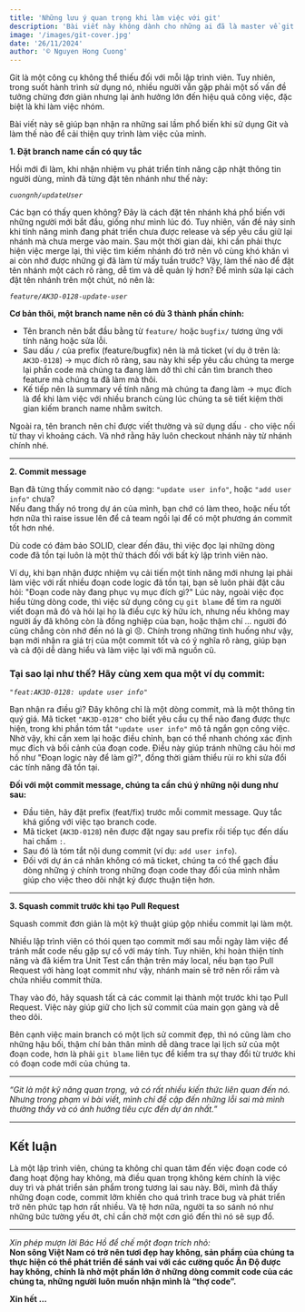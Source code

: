 ```yaml
---
title: 'Những lưu ý quan trọng khi làm việc với git'
description: 'Bài viết này không dành cho những ai đã là master về git và git flow.'
image: '/images/git-cover.jpg'
date: '26/11/2024'
author: '© Nguyen Hong Cuong'
---
```


Git là một công cụ không thể thiếu đối với mỗi lập trình viên. Tuy nhiên, trong suốt hành trình sử dụng nó, nhiều người vẫn gặp phải một số vấn đề tưởng chừng đơn giản nhưng lại ảnh hưởng lớn đến hiệu quả công việc, đặc biệt là khi làm việc nhóm. 

Bài viết này sẽ giúp bạn nhận ra những sai lầm phổ biến khi sử dụng Git và làm thế nào để cải thiện quy trình làm việc của mình.

<strong> 1. Đặt branch name cần có quy tắc </strong> 

Hồi mới đi làm, khi nhận nhiệm vụ phát triển tính năng cập nhật thông tin người dùng, mình đã từng đặt tên nhánh như thế này:

*`cuongnh/updateUser`*

Các bạn có thấy quen không? Đây là cách đặt tên nhánh khá phổ biến với những người mới bắt đầu, giống như mình lúc đó. Tuy nhiên, vấn đề nảy sinh khi tính năng mình đang phát triển chưa được release và sếp yêu cầu giữ lại nhánh mà chưa merge vào main. Sau một thời gian dài, khi cần phải thực hiện việc merge lại, thì việc tìm kiếm nhánh đó trở nên vô cùng khó khăn vì ai còn nhớ được những gì đã làm từ mấy tuần trước? Vậy, làm thế nào để đặt tên nhánh một cách rõ ràng, dễ tìm và dễ quản lý hơn? Để mình sửa lại cách đặt tên nhánh trên một chút, nó nên là:

*`feature/AK3D-0128-update-user`*

**Cơ bản thôi, một branch name nên có đủ 3 thành phần chính:**
- Tên branch nên bắt đầu bằng từ `feature/` hoặc `bugfix/` tương ứng với tính năng hoặc sửa lỗi.
- Sau dấu `/` của prefix (feature/bugfix) nên là mã ticket (ví dụ ở trên là: `AK3D-0128`) -> mục đích rõ ràng, sau này khi sếp yêu cầu chúng ta merge lại phần code mà chúng ta đang làm dở thì chỉ cần tìm branch theo feature mà chúng ta đã làm mà thôi.
- Kế tiếp nên là summary về tính năng mà chúng ta đang làm -> mục đích là để khi làm việc với nhiều branch cùng lúc chúng ta sẽ tiết kiệm thời gian kiếm branch name nhằm switch.

Ngoài ra, tên branch nên chỉ được viết thường và sử dụng dấu `-` cho việc nối từ thay vì khoảng cách. Và nhớ rằng hãy luôn checkout nhánh này từ nhánh chính nhé.

---

<strong>2. Commit message</strong> 

Bạn đã từng thấy commit nào có dạng: `"update user info"`, hoặc `"add user info"` chưa?  
Nếu đang thấy nó trong dự án của mình, bạn chớ có làm theo, hoặc nếu tốt hơn nữa thì raise issue lên để cả team ngồi lại để có một phương án commit tốt hơn nhé.

Dù code có đảm bảo SOLID, clear đến đâu, thì việc đọc lại những dòng code đã tồn tại luôn là một thử thách đối với bất kỳ lập trình viên nào.

Ví dụ, khi bạn nhận được nhiệm vụ cải tiến một tính năng mới nhưng lại phải làm việc với rất nhiều đoạn code logic đã tồn tại, bạn sẽ luôn phải đặt câu hỏi: "Đoạn code này đang phục vụ mục đích gì?" Lúc này, ngoài việc đọc hiểu từng dòng code, thì việc sử dụng công cụ `git blame` để tìm ra người viết đoạn mã đó và hỏi lại họ là điều cực kỳ hữu ích, nhưng nếu không may người ấy đã không còn là đồng nghiệp của bạn, hoặc thậm chí … người đó cũng chẳng còn nhớ đến nó là gì 😣. Chính trong những tình huống như vậy, bạn mới nhận ra giá trị của một commit tốt và có ý nghĩa rõ ràng, giúp bạn và cả đội dễ dàng hiểu và làm việc lại với mã nguồn cũ.

### Tại sao lại như thế? Hãy cùng xem qua một ví dụ commit:
*`"feat:AK3D-0128: update user info"`*

Bạn nhận ra điều gì? Đây không chỉ là một dòng commit, mà là một thông tin quý giá. Mã ticket `"AK3D-0128"` cho biết yêu cầu cụ thể nào đang được thực hiện, trong khi phần tóm tắt `"update user info"` mô tả ngắn gọn công việc. Nhờ vậy, khi cần xem lại hoặc điều chỉnh, bạn có thể nhanh chóng xác định mục đích và bối cảnh của đoạn code. Điều này giúp tránh những câu hỏi mơ hồ như "Đoạn logic này để làm gì?", đồng thời giảm thiểu rủi ro khi sửa đổi các tính năng đã tồn tại.

**Đối với một commit message, chúng ta cần chú ý những nội dung như sau:**
- Đầu tiên, hãy đặt prefix (feat/fix) trước mỗi commit message. Quy tắc khá giống với việc tạo branch code.
- Mã ticket (`AK3D-0128`) nên được đặt ngay sau prefix rồi tiếp tục đến dấu hai chấm `:`.
- Sau đó là tóm tắt nội dung commit (ví dụ: `add user info`).
- Đối với dự án cá nhân không có mã ticket, chúng ta có thể gạch đầu dòng những ý chính trong những đoạn code thay đổi của mình nhằm giúp cho việc theo dõi nhật ký được thuận tiện hơn.

---

<strong>3. Squash commit trước khi tạo Pull Request</strong>

Squash commit đơn giản là một kỹ thuật giúp gộp nhiều commit lại làm một.

Nhiều lập trình viên có thói quen tạo commit mới sau mỗi ngày làm việc để tránh mất code nếu gặp sự cố với máy tính. Tuy nhiên, khi hoàn thiện tính năng và đã kiểm tra Unit Test cẩn thận trên máy local, nếu bạn tạo Pull Request với hàng loạt commit như vậy, nhánh main sẽ trở nên rối rắm và chứa nhiều commit thừa.

Thay vào đó, hãy squash tất cả các commit lại thành một trước khi tạo Pull Request. Việc này giúp giữ cho lịch sử commit của main gọn gàng và dễ theo dõi.

Bên cạnh việc main branch có một lịch sử commit đẹp, thì nó cũng làm cho những hậu bối, thậm chí bản thân mình dễ dàng trace lại lịch sử của một đoạn code, hơn là phải `git blame` liên tục để kiểm tra sự thay đổi từ trước khi có đoạn code mới của chúng ta.

---

*“Git là một kỹ năng quan trọng, và có rất nhiều kiến thức liên quan đến nó. Nhưng trong phạm vi bài viết, mình chỉ đề cập đến những lỗi sai mà mình thường thấy và có ảnh hưởng tiêu cực đến dự án nhất.”*

---

## Kết luận

Là một lập trình viên, chúng ta không chỉ quan tâm đến việc đoạn code có đang hoạt động hay không, mà điều quan trọng không kém chính là việc duy trì và phát triển sản phẩm trong tương lai sau này. Bởi, mình đã thấy những đoạn code, commit lởm khiến cho quá trình trace bug và phát triển trở nên phức tạp hơn rất nhiều. Và tệ hơn nữa, người ta so sánh nó như những bức tường yếu ớt, chỉ cần chờ một cơn gió đến thì nó sẽ sụp đổ.

---

*Xin phép mượn lời Bác Hồ để chế một đoạn trích nhỏ:*  
**Non sông Việt Nam có trở nên tươi đẹp hay không, sản phẩm của chúng ta thực hiện có thể phát triển để sánh vai với các cường quốc Ấn Độ được hay không, chính là nhờ một phần lớn ở những dòng commit code của các chúng ta, những người luôn muốn nhận mình là “thợ code”.**

**Xin hết …**
